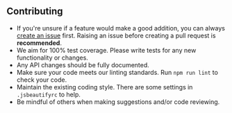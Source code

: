 ## Contributing

* If you're unsure if a feature would make a good addition, you can always [create an issue](https://github.com/bbc/http-transport/issues/new) first. Raising an issue before creating a pull request is **recommended**. 
* We aim for 100% test coverage. Please write tests for any new functionality or changes.
* Any API changes should be fully documented.
* Make sure your code meets our linting standards. Run `npm run lint` to check your code.
* Maintain the existing coding style. There are some settings in `.jsbeautifyrc` to help.
* Be mindful of others when making suggestions and/or code reviewing.
